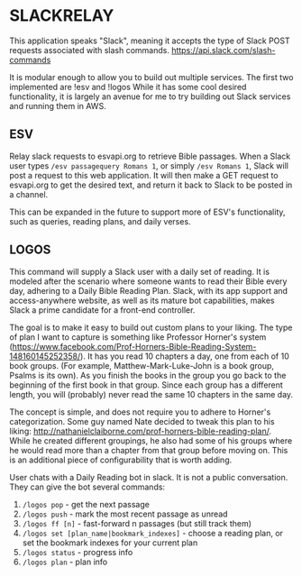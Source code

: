# SLACKRELAY
This application speaks "Slack", meaning it accepts the type of Slack POST requests associated with slash commands.
https://api.slack.com/slash-commands

It is modular enough to allow you to build out multiple services. The first two implemented are !esv and !logos
While it has some cool desired functionality, it is largely an avenue for me to try building out Slack services
and running them in AWS.

## ESV
Relay slack requests to esvapi.org to retrieve Bible passages. When a Slack user types
`/esv passagequery Romans 1`, or simply `/esv Romans 1`, Slack will post a request to this web application. It will
then make a GET request to esvapi.org to get the desired text, and return it back to Slack to be posted in a channel.

This can be expanded in the future to support more of ESV's functionality, such as queries, reading plans, and daily
verses. 

## LOGOS
This command will supply a Slack user with a daily set of reading. It is modeled after the scenario where
someone wants to read their Bible every day, adhering to a Daily Bible Reading Plan. Slack, with its app support and
access-anywhere website, as well as its mature bot capabilities, makes Slack a prime candidate for a front-end
controller.

The goal is to make it easy to build out custom plans to your liking. The type of plan I want to capture is something like Professor Horner's system
(https://www.facebook.com/Prof-Horners-Bible-Reading-System-148160145252358/). It has you read 10 chapters a day, one
from each of 10 book groups. (For example, Matthew-Mark-Luke-John is a book group, Psalms is its own). As you finish 
the books in the group you go back to the beginning of the first book in that group. Since each group has a different length, you will 
(probably) never read the same 10 chapters in the same day.

The concept is simple, and does not require you to adhere to Horner's categorization. Some guy named Nate decided to tweak this plan to his liking: 
http://nathanielclaiborne.com/prof-horners-bible-reading-plan/. While he created different groupings, he also had some 
of his groups where he would read more than a chapter from that group before moving on. This is an additional piece
of configurability that is worth adding.

User chats with a Daily Reading bot in slack. It is not a public conversation. They can give the bot several commands:
1. `/logos pop` - get the next passage
1. `/logos push` - mark the most recent passage as unread
1. `/logos ff [n]` - fast-forward n passages (but still track them) 
1. `/logos set [plan_name|bookmark_indexes]` - choose a reading plan, or set the bookmark indexes for your current plan
1. `/logos status` - progress info
1. `/logos plan` - plan info
